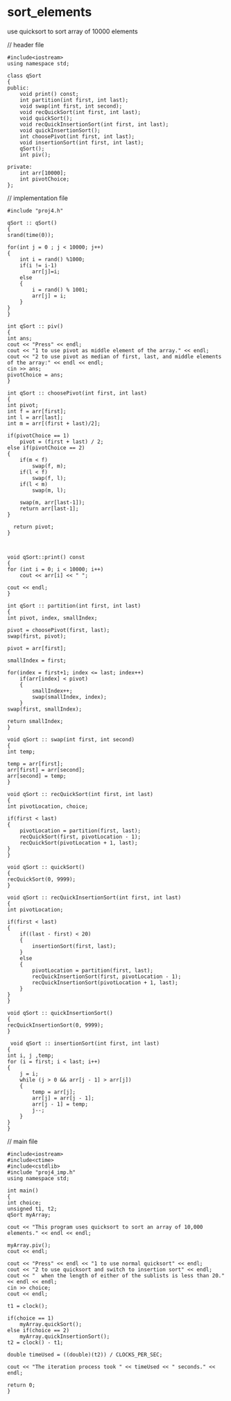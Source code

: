 # sort_elements
use quicksort to sort array of 10000 elements

// header file

    #include<iostream>
    using namespace std;

    class qSort
    {
    public:
        void print() const;
        int partition(int first, int last);
        void swap(int first, int second);
        void recQuickSort(int first, int last);
        void quickSort();
        void recQuickInsertionSort(int first, int last);
        void quickInsertionSort();
        int choosePivot(int first, int last);
        void insertionSort(int first, int last);
        qSort();
        int piv();

    private:
        int arr[10000];
        int pivotChoice;
    };

// implementation file

    #include "proj4.h"

    qSort :: qSort()
    {
    srand(time(0));

    for(int j = 0 ; j < 10000; j++)
    {
        int i = rand() %1000;
        if(i != i-1)
            arr[j]=i;
        else
        {
            i = rand() % 1001;
            arr[j] = i;
        }
    }
    }

    int qSort :: piv()
    {
    int ans;
    cout << "Press" << endl;
    cout << "1 to use pivot as middle element of the array." << endl;
    cout << "2 to use pivot as median of first, last, and middle elements of the array:" << endl << endl;
    cin >> ans;
    pivotChoice = ans;
    }

    int qSort :: choosePivot(int first, int last)
    {
    int pivot;
    int f = arr[first];
    int l = arr[last];
    int m = arr[(first + last)/2];

    if(pivotChoice == 1)
        pivot = (first + last) / 2;
    else if(pivotChoice == 2)
    {
        if(m < f)
            swap(f, m);
        if(l < f)
            swap(f, l);
        if(l < m)
            swap(m, l);

        swap(m, arr[last-1]);
        return arr[last-1];
    }

      return pivot;
    }



    void qSort::print() const
    {
    for (int i = 0; i < 10000; i++)
        cout << arr[i] << " ";

    cout << endl;
    }

    int qSort :: partition(int first, int last)
    {
    int pivot, index, smallIndex;

    pivot = choosePivot(first, last);
    swap(first, pivot);

    pivot = arr[first];

    smallIndex = first;

    for(index = first+1; index <= last; index++)
        if(arr[index] < pivot)
        {
            smallIndex++;
            swap(smallIndex, index);
        }
    swap(first, smallIndex);

    return smallIndex;
    }

    void qSort :: swap(int first, int second)
    {
    int temp;

    temp = arr[first];
    arr[first] = arr[second];
    arr[second] = temp;
    }

    void qSort :: recQuickSort(int first, int last)
    {
    int pivotLocation, choice;

    if(first < last)
    {
        pivotLocation = partition(first, last);
        recQuickSort(first, pivotLocation - 1);
        recQuickSort(pivotLocation + 1, last);
    }
    }

    void qSort :: quickSort()
    {
    recQuickSort(0, 9999);
    }

    void qSort :: recQuickInsertionSort(int first, int last)
    {
    int pivotLocation;

    if(first < last)
    {
        if((last - first) < 20)
        {
            insertionSort(first, last);
        }
        else
        {
            pivotLocation = partition(first, last);
            recQuickInsertionSort(first, pivotLocation - 1);
            recQuickInsertionSort(pivotLocation + 1, last);
        }
    }
    }

    void qSort :: quickInsertionSort()
    {
    recQuickInsertionSort(0, 9999);
    }

     void qSort :: insertionSort(int first, int last)
    {
    int i, j ,temp;
    for (i = first; i < last; i++)
    {
        j = i;
        while (j > 0 && arr[j - 1] > arr[j])
        {
            temp = arr[j];
            arr[j] = arr[j - 1];
            arr[j - 1] = temp;
            j--;
        }
    }
    }

// main file

    #include<iostream>
    #include<ctime>
    #include<cstdlib>
    #include "proj4_imp.h"
    using namespace std;

    int main()
    {
    int choice;
    unsigned t1, t2;
    qSort myArray;

    cout << "This program uses quicksort to sort an array of 10,000 elements." << endl << endl;

    myArray.piv();
    cout << endl;

    cout << "Press" << endl << "1 to use normal quicksort" << endl;
    cout << "2 to use quicksort and switch to insertion sort" << endl;
    cout << "  when the length of either of the sublists is less than 20." << endl << endl;
    cin >> choice;
    cout << endl;

    t1 = clock();

    if(choice == 1)
        myArray.quickSort();
    else if(choice == 2)
        myArray.quickInsertionSort();
    t2 = clock() - t1;

    double timeUsed = ((double)(t2)) / CLOCKS_PER_SEC;

    cout << "The iteration process took " << timeUsed << " seconds." << endl;

    return 0;
    }

